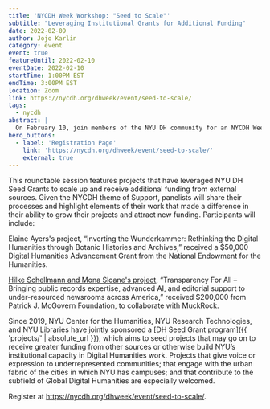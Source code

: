```yaml
---
title: 'NYCDH Week Workshop: "Seed to Scale"'
subtitle: "Leveraging Institutional Grants for Additional Funding"
date: 2022-02-09
author: Jojo Karlin
category: event
event: true
featureUntil: 2022-02-10
eventDate: 2022-02-10
startTime: 1:00PM EST
endTime: 3:00PM EST
location: Zoom
link: https://nycdh.org/dhweek/event/seed-to-scale/
tags:
  - nycdh
abstract: |
  On February 10, join members of the NYU DH community for an NYCDH Week event with NYU DH Seed Grants awardees who went on to receive additional funding from external sources.
hero_buttons:
  - label: 'Registration Page'
    link: 'https://nycdh.org/dhweek/event/seed-to-scale/'
    external: true
---
```


This roundtable session features projects that have leveraged NYU DH Seed Grants to scale up and receive additional funding from external sources. Given the NYCDH theme of Support, panelists will share their processes and highlight elements of their work that made a difference in their ability to grow their projects and attract new funding. Participants will include:

Elaine Ayers's project, “Inverting the Wunderkammer: Rethinking the Digital Humanities through Botanic Histories and Archives,” received a $50,000 Digital Humanities Advancement Grant from the National Endowment for the Humanities.

[Hilke Schellmann and Mona Sloane's project](https://journalism.nyu.edu/about-us/news-post/2021/12/15/prof-hilke-schellmann-and-nyu-researchers-secure-200000-grant-to-bring-novel-ai-tool-to-support-under-resourced-newsrooms-across-the-u-s/), “Transparency For All – Bringing public records expertise, advanced AI, and editorial support to under-resourced newsrooms across America,” received $200,000 from Patrick J. McGovern Foundation, to collaborate with MuckRock.

Since 2019, NYU Center for the Humanities, NYU Research Technologies, and NYU Libraries have jointly sponsored a [DH Seed Grant program]({{ 'projects/' | absolute_url }}), which aims to seed projects that may go on to receive greater funding from other sources or otherwise build NYU’s institutional capacity in Digital Humanities work. Projects that give voice or expression to underrepresented communities; that engage with the urban fabric of the cities in which NYU has campuses; and that contribute to the subfield of Global Digital Humanities are especially welcomed.

Register at <https://nycdh.org/dhweek/event/seed-to-scale/>.
